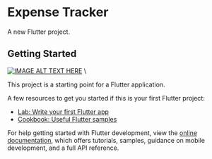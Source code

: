 # Expense Tracker

A new Flutter project.

## Getting Started

[![IMAGE ALT TEXT HERE](https://img.youtube.com/vi/YOUTUBE_VIDEO_ID_HERE/0.jpg)](https://www.youtube.com/watch?v=TgyzTD7Wr94)
\

This project is a starting point for a Flutter application.

A few resources to get you started if this is your first Flutter project:

- [Lab: Write your first Flutter app](https://docs.flutter.dev/get-started/codelab)
- [Cookbook: Useful Flutter samples](https://docs.flutter.dev/cookbook)

For help getting started with Flutter development, view the
[online documentation](https://docs.flutter.dev/), which offers tutorials,
samples, guidance on mobile development, and a full API reference.
